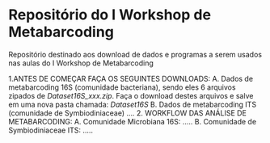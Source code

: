 # Repositório do I Workshop de Metabarcoding
Repositório destinado aos download de dados e programas a serem usados nas aulas do I Workshop de Metabarcoding

1.ANTES DE COMEÇAR FAÇA OS SEGUINTES DOWNLOADS:
A. Dados de metabarcoding 16S (comunidade bacteriana), sendo eles 6 arquivos zipados de *Dataset16S_xxx.zip*. Faça o download destes arquivos e salve em uma nova pasta chamada: *Dataset16S* 
B. Dados de metabarcoding ITS (comunidade de Symbiodiniaceae) ....
2. WORKFLOW DAS ANÁLISE DE METABARCODING:
A. Comunidade Microbiana 16S: .....
B. Comunidade de Symbiodiniaceae ITS: .....
